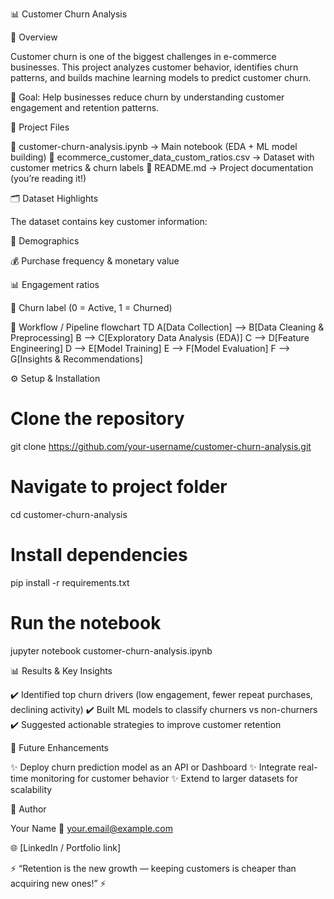 📊 Customer Churn Analysis

📌 Overview

Customer churn is one of the biggest challenges in e-commerce businesses.
This project analyzes customer behavior, identifies churn patterns, and builds machine learning models to predict customer churn.

🔑 Goal: Help businesses reduce churn by understanding customer engagement and retention patterns.

📂 Project Files

📁 customer-churn-analysis.ipynb → Main notebook (EDA + ML model building)
📁 ecommerce_customer_data_custom_ratios.csv → Dataset with customer metrics & churn labels
📁 README.md → Project documentation (you’re reading it!)

🗂 Dataset Highlights

The dataset contains key customer information:

👤 Demographics

💰 Purchase frequency & monetary value

📊 Engagement ratios

🔄 Churn label (0 = Active, 1 = Churned)

🚀 Workflow / Pipeline
flowchart TD
A[Data Collection] --> B[Data Cleaning & Preprocessing]
B --> C[Exploratory Data Analysis (EDA)]
C --> D[Feature Engineering]
D --> E[Model Training]
E --> F[Model Evaluation]
F --> G[Insights & Recommendations]

⚙️ Setup & Installation

# Clone the repository

git clone https://github.com/your-username/customer-churn-analysis.git

# Navigate to project folder

cd customer-churn-analysis

# Install dependencies

pip install -r requirements.txt

# Run the notebook

jupyter notebook customer-churn-analysis.ipynb

📊 Results & Key Insights

✔️ Identified top churn drivers (low engagement, fewer repeat purchases, declining activity)
✔️ Built ML models to classify churners vs non-churners
✔️ Suggested actionable strategies to improve customer retention

🔮 Future Enhancements

✨ Deploy churn prediction model as an API or Dashboard
✨ Integrate real-time monitoring for customer behavior
✨ Extend to larger datasets for scalability

👤 Author

Your Name
📧 your.email@example.com

🌐 [LinkedIn / Portfolio link]

⚡ “Retention is the new growth — keeping customers is cheaper than acquiring new ones!” ⚡
